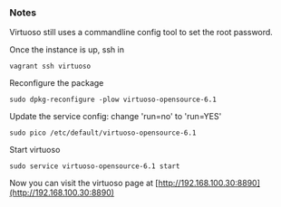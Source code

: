 ### Notes

Virtuoso still uses a commandline config tool to set the root password.

Once the instance is up, ssh in 

	vagrant ssh virtuoso
	
Reconfigure the package

	sudo dpkg-reconfigure -plow virtuoso-opensource-6.1
	
Update the service config: change 'run=no' to 'run=YES'

	sudo pico /etc/default/virtuoso-opensource-6.1
	
Start virtuoso

	sudo service virtuoso-opensource-6.1 start
	

Now you can visit the virtuoso page at [http://192.168.100.30:8890](http://192.168.100.30:8890)
